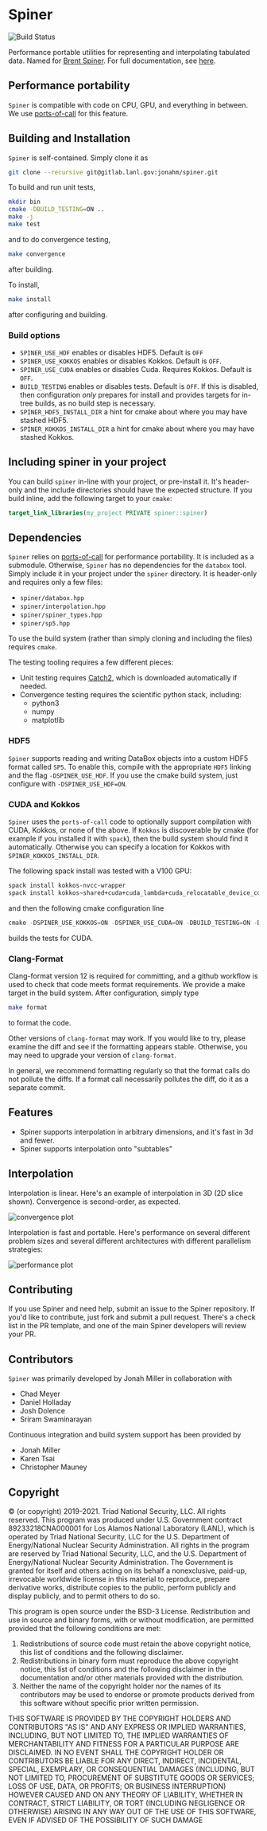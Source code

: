 Spiner
===

![Build Status](https://github.com/LANL/spiner/actions/workflows/tests.yml/badge.svg)

Performance portable utilities for representing and interpolating
tabulated data. Named for [Brent
Spiner](https://en.wikipedia.org/wiki/Brent_Spiner). For full documentation, see [here](https://lanl.github.io/spiner/main/index.html).

## Performance portability

`Spiner` is compatible with code on CPU, GPU, and everything in between. We use [ports-of-call](https://lanl.github.io/ports-of-call/main/index.html) for this feature.

## Building and Installation

`Spiner` is self-contained. Simply clone it as
```bash
git clone --recursive git@gitlab.lanl.gov:jonahm/spiner.git
```
To build and run unit tests,
```bash
mkdir bin
cmake -DBUILD_TESTING=ON ..
make -j
make test
```
and to do convergence testing,
```bash
make convergence
```
after building.

To install,
```bash
make install
```
after configuring and building.

### Build options

- `SPINER_USE_HDF` enables or disables HDF5. Default is `OFF`
- `SPINER_USE_KOKKOS` enables or disables Kokkos. Default is `OFF`.
- `SPINER_USE_CUDA` enables or disables Cuda. Requires Kokkos. Default is `OFF`.
- `BUILD_TESTING` enables or disables tests. Default is `OFF`. If
  this is disabled, then configuration *only* prepares for install and
  provides targets for in-tree builds, as no build step is necessary.
- `SPINER_HDF5_INSTALL_DIR` a hint for cmake about where you may have stashed HDF5.
- `SPINER_KOKKOS_INSTALL_DIR` a hint for cmake about where you may have stashed Kokkos.

## Including spiner in your project

You can build `spiner` in-line with your project, or pre-install
it. It's header-only and the include directories should have the
expected structure. If you build inline, add the following target to your `cmake`:
```cmake
target_link_libraries(my_project PRIVATE spiner::spiner)
```

## Dependencies

`Spiner` relies on [ports-of-call](https://lanl.github.io/ports-of-call/main/index.html) for performance portability. It is included as a submodule. Otherwise, `Spiner` has no dependencies for the `databox` tool. Simply include it in your project under the `spiner` directory. It is header-only and requires only a few files:

- `spiner/databox.hpp`
- `spiner/interpolation.hpp`
- `spiner/spiner_types.hpp`
- `spiner/sp5.hpp`

To use the build system (rather than simply cloning and including the files) requires `cmake`.

The testing tooling requires a few different pieces:

- Unit testing requires [Catch2](https://github.com/catchorg/Catch2),
  which is downloaded automatically if needed.
- Convergence testing requires the scientific python stack, including:
  - python3
  - numpy
  - matplotlib

### HDF5

`Spiner` supports reading and writing DataBox objects into a custom HDF5 format called `SP5`. 
To enable this, compile with the appropriate `HDF5` linking and the flag `-DSPINER_USE_HDF`.
If you use the cmake build system, just configure with `-DSPINER_USE_HDF=ON`.

### CUDA and Kokkos

`Spiner` uses the `ports-of-call` code to optionally support
compilation with CUDA, Kokkos, or none of the above. If `Kokkos` is
discoverable by cmake (for example if you installed it with `spack`),
then the build system should find it automatically. Otherwise you can
specify a location for Kokkos with `SPINER_KOKKOS_INSTALL_DIR`. 

The following spack install was tested with a V100 GPU:
```bash
spack install kokkos-nvcc-wrapper
spack install kokkos~shared+cuda+cuda_lambda+cuda_relocatable_device_code+wrapper cuda_arch=70
```
and then the following cmake configuration line
```C++
cmake -DSPINER_USE_KOKKOS=ON -DSPINER_USE_CUDA=ON -DBUILD_TESTING=ON -DCMAKE_CXX_COMPILER=nvcc_wrapper ..
```
builds the tests for CUDA.

### Clang-Format

Clang-format version 12 is required for committing, and a github
workflow is used to check that code meets format requirements. We
provide a make target in the build system. After configuration, simply
type
```bash
make format
```
to format the code.

Other versions of `clang-format` may work. If you would like to try,
please examine the diff and see if the formatting appears
stable. Otherwise, you may need to upgrade your version of
`clang-format`.

In general, we recommend formatting regularly so that the format calls
do not pollute the diffs. If a format call necessarily pollutes the
diff, do it as a separate commit.

## Features

- Spiner supports interpolation in arbitrary dimensions, and it's fast in 3d and fewer.
- Spiner supports interpolation onto "subtables"

## Interpolation

Interpolation is linear. Here's an example of interpolation in 3D (2D
slice shown). Convergence is second-order, as expected.

![convergence plot](figs/convergence.png)

Interpolation is fast and portable. Here's performance on several
different problem sizes and several different architectures with
different parallelism strategies:

![performance plot](figs/spiner_interpolation_benchmark.png)

## Contributing

If you use Spiner and need help, submit an issue to the Spiner
repository. If you'd like to contribute, just fork and submit a pull
request. There's a check list in the PR template, and one of the main
Spiner developers will review your PR.

## Contributors

`Spiner` was primarily developed by Jonah Miller in collaboration with
- Chad Meyer
- Daniel Holladay
- Josh Dolence
- Sriram Swaminarayan

Continuous integration and build system support has been provided by
- Jonah Miller
- Karen Tsai
- Christopher Mauney

## Copyright

© (or copyright) 2019-2021. Triad National Security, LLC. All rights
reserved.  This program was produced under U.S. Government contract
89233218CNA000001 for Los Alamos National Laboratory (LANL), which is
operated by Triad National Security, LLC for the U.S.  Department of
Energy/National Nuclear Security Administration. All rights in the
program are reserved by Triad National Security, LLC, and the
U.S. Department of Energy/National Nuclear Security
Administration. The Government is granted for itself and others acting
on its behalf a nonexclusive, paid-up, irrevocable worldwide license
in this material to reproduce, prepare derivative works, distribute
copies to the public, perform publicly and display publicly, and to
permit others to do so.

This program is open source under the BSD-3 License.  Redistribution
and use in source and binary forms, with or without modification, are
permitted provided that the following conditions are met:
1. Redistributions of source code must retain the above copyright
notice, this list of conditions and the following disclaimer.
2. Redistributions in binary form must reproduce the above copyright
notice, this list of conditions and the following disclaimer in the
documentation and/or other materials provided with the distribution.
3. Neither the name of the copyright holder nor the names of its
contributors may be used to endorse or promote products derived from
this software without specific prior written permission.

THIS SOFTWARE IS PROVIDED BY THE COPYRIGHT HOLDERS AND CONTRIBUTORS
"AS IS" AND ANY EXPRESS OR IMPLIED WARRANTIES, INCLUDING, BUT NOT
LIMITED TO, THE IMPLIED WARRANTIES OF MERCHANTABILITY AND FITNESS FOR
A PARTICULAR PURPOSE ARE DISCLAIMED. IN NO EVENT SHALL THE COPYRIGHT
HOLDER OR CONTRIBUTORS BE LIABLE FOR ANY DIRECT, INDIRECT, INCIDENTAL,
SPECIAL, EXEMPLARY, OR CONSEQUENTIAL DAMAGES (INCLUDING, BUT NOT
LIMITED TO, PROCUREMENT OF SUBSTITUTE GOODS OR SERVICES; LOSS OF USE,
DATA, OR PROFITS; OR BUSINESS INTERRUPTION) HOWEVER CAUSED AND ON ANY
THEORY OF LIABILITY, WHETHER IN CONTRACT, STRICT LIABILITY, OR TORT
(INCLUDING NEGLIGENCE OR OTHERWISE) ARISING IN ANY WAY OUT OF THE USE
OF THIS SOFTWARE, EVEN IF ADVISED OF THE POSSIBILITY OF SUCH DAMAGE
